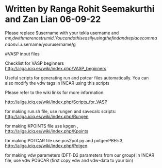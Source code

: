 # Written by Ranga Rohit Seemakurthi and Zan Lian 06-09-22

Please replace $username with your tekla username and $mn_id with marenostrum id. You can do this easily using the find and replace command on vi. :%s/$username/yourusername/g 

#VASP input files 

Checklist for VASP beginners http://aliga.iciq.es/wiki/index.php/VASP_beginners    

Useful scripts for generating run and potcar files automatically. You can also modify the vdw tags in INCAR using this scripts 

Please refer to the wiki links for more information  

http://aliga.iciq.es/wiki/index.php/Scripts_for_VASP 

for making run.sh file, use rungen and savecalc scripts: http://aliga.iciq.es/wiki/index.php/Rungen  

for making KPOINTS file use kpgen , http://aliga.iciq.es/wiki/index.php/Kpoints 

for making POTCAR file use pos2pot.py and potgenPBE5.3, http://aliga.iciq.es/wiki/index.php/Potgen 

for making vdw parameters (DFT-D2 parameters from our group) in INCAR file, use vdw POSCAR (first copy vdw and vdw-data to your bin)  

 
